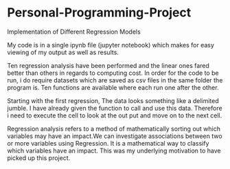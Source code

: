 # Personal-Programming-Project
Implementation of Different Regression Models

My code is in a single ipynb file (jupyter notebook) which makes for easy viewing of my output as well as results. 

Ten regression analysis have been performed and the linear ones fared better than others in regards to computing cost. In order for the code to be run, i do require datasets which are saved as csv files in the same folder the program is.
Ten functions are available where each run one after the other. 

Starting with the first regression, The data looks something like a delimited jumble. I have already given the function to call and use this data. Therefore i need to execute the cell to look at the out put and move on to the next cell. 

Regression analysis refers to a method of mathematically sorting out which variables may have an impact.We can investigate associations between two or more variables using Regression. It is a mathematical way to classify which variables have an impact. This was my underlying motivation to have picked up this project.
